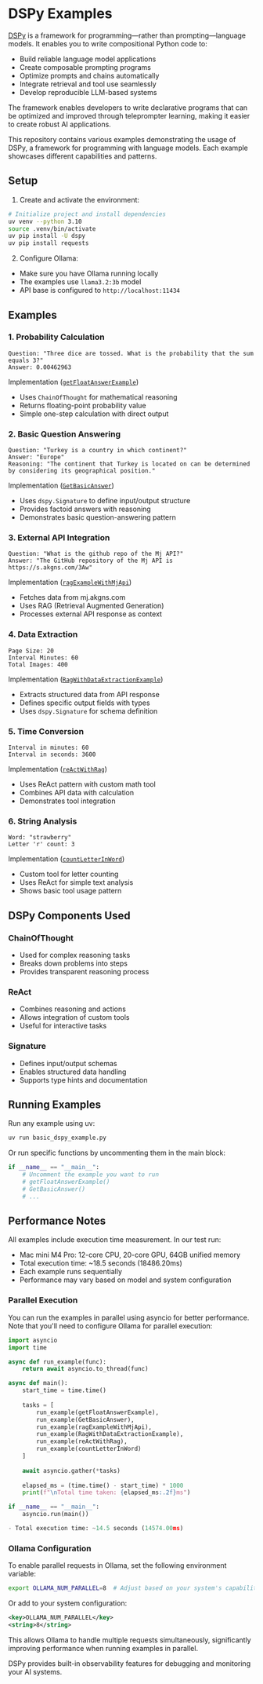 # DSPy Examples

[DSPy](https://dspy.ai/) is a framework for programming—rather than prompting—language models. It enables you to write compositional Python code to:

- Build reliable language model applications
- Create composable prompting programs
- Optimize prompts and chains automatically
- Integrate retrieval and tool use seamlessly
- Develop reproducible LLM-based systems

The framework enables developers to write declarative programs that can be optimized and improved through teleprompter learning, making it easier to create robust AI applications.


This repository contains various examples demonstrating the usage of DSPy, a framework for programming with language models. Each example showcases different capabilities and patterns.

## Setup

1. Create and activate the environment:
```bash
# Initialize project and install dependencies
uv venv --python 3.10
source .venv/bin/activate
uv pip install -U dspy
uv pip install requests
```

2. Configure Ollama:
- Make sure you have Ollama running locally
- The examples use `llama3.2:3b` model
- API base is configured to `http://localhost:11434`

## Examples

### 1. Probability Calculation
```
Question: "Three dice are tossed. What is the probability that the sum equals 3?"
Answer: 0.00462963
```
Implementation ([`getFloatAnswerExample`](basic_dspy_example.py#L17-L22))
- Uses `ChainOfThought` for mathematical reasoning
- Returns floating-point probability value
- Simple one-step calculation with direct output

### 2. Basic Question Answering
```
Question: "Turkey is a country in which continent?"
Answer: "Europe"
Reasoning: "The continent that Turkey is located on can be determined by considering its geographical position."
```
Implementation ([`GetBasicAnswer`](basic_dspy_example.py#L25-L38))
- Uses `dspy.Signature` to define input/output structure
- Provides factoid answers with reasoning
- Demonstrates basic question-answering pattern

### 3. External API Integration
```
Question: "What is the github repo of the Mj API?"
Answer: "The GitHub repository of the Mj API is https://s.akgns.com/3Aw"
```
Implementation ([`ragExampleWithMjApi`](basic_dspy_example.py#L41-L47))
- Fetches data from mj.akgns.com
- Uses RAG (Retrieval Augmented Generation)
- Processes external API response as context

### 4. Data Extraction
```
Page Size: 20
Interval Minutes: 60
Total Images: 400
```
Implementation ([`RagWithDataExtractionExample`](basic_dspy_example.py#L50-L65))
- Extracts structured data from API response
- Defines specific output fields with types
- Uses `dspy.Signature` for schema definition

### 5. Time Conversion
```
Interval in minutes: 60
Interval in seconds: 3600
```
Implementation ([`reActWithRag`](basic_dspy_example.py#L68-L85))
- Uses ReAct pattern with custom math tool
- Combines API data with calculation
- Demonstrates tool integration

### 6. String Analysis
```
Word: "strawberry"
Letter 'r' count: 3
```
Implementation ([`countLetterInWord`](basic_dspy_example.py#L88-L113))
- Custom tool for letter counting
- Uses ReAct for simple text analysis
- Shows basic tool usage pattern

## DSPy Components Used

### ChainOfThought
- Used for complex reasoning tasks
- Breaks down problems into steps
- Provides transparent reasoning process

### ReAct
- Combines reasoning and actions
- Allows integration of custom tools
- Useful for interactive tasks

### Signature
- Defines input/output schemas
- Enables structured data handling
- Supports type hints and documentation

## Running Examples

Run any example using uv:
```bash
uv run basic_dspy_example.py
```

Or run specific functions by uncommenting them in the main block:
```python
if __name__ == "__main__":
    # Uncomment the example you want to run
    # getFloatAnswerExample()
    # GetBasicAnswer()
    # ...
```

## Performance Notes

All examples include execution time measurement. In our test run:
- Mac mini M4 Pro: 12-core CPU, 20-core GPU, 64GB unified memory
- Total execution time: ~18.5 seconds (18486.20ms)
- Each example runs sequentially
- Performance may vary based on model and system configuration

### Parallel Execution
You can run the examples in parallel using asyncio for better performance. Note that you'll need to configure Ollama for parallel execution:

```python
import asyncio
import time

async def run_example(func):
    return await asyncio.to_thread(func)

async def main():
    start_time = time.time()
    
    tasks = [
        run_example(getFloatAnswerExample),
        run_example(GetBasicAnswer),
        run_example(ragExampleWithMjApi),
        run_example(RagWithDataExtractionExample),
        run_example(reActWithRag),
        run_example(countLetterInWord)
    ]
    
    await asyncio.gather(*tasks)
    
    elapsed_ms = (time.time() - start_time) * 1000
    print(f"\nTotal time taken: {elapsed_ms:.2f}ms")

if __name__ == "__main__":
    asyncio.run(main())

- Total execution time: ~14.5 seconds (14574.00ms)
```

### Ollama Configuration
To enable parallel requests in Ollama, set the following environment variable:
```bash
export OLLAMA_NUM_PARALLEL=8  # Adjust based on your system's capabilities
```

Or add to your system configuration:
```xml
<key>OLLAMA_NUM_PARALLEL</key>
<string>8</string>
```

This allows Ollama to handle multiple requests simultaneously, significantly improving performance when running examples in parallel.

DSPy provides built-in observability features for debugging and monitoring your AI systems. 